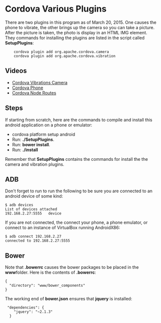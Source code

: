 # Cordova Various Plugins

There are two plugins in this program as of March 20, 2015. One causes
the phone to vibrate, the other brings up the camera so you can take a
picture. After the picture is taken, the photo is display in an HTML
IMG element. They commands for installing the plugins are listed in
the script called **SetupPlugins**:

```
    cordova plugin add org.apache.cordova.camera
    cordova plugin add org.apache.cordova.vibration
```

## Videos

- [Cordova Vibrations Camera](https://youtu.be/_BU4h-Oe3-A)
- [Cordova Phone](https://youtu.be/figWUktn_2I)
- [Cordova Node Routes](https://youtu.be/ft_ih30yqIY)

## Steps

If starting from scratch, here are the commands to compile and install
this android application on a phone or emulator:

- cordova platform setup android
- Run: **./SetupPlugins**.
- Run: **bower install**.
- Run: **./install**

Remember that **SetupPlugins** contains the commands for
install the the camera and vibration plugins.

## ADB

Don't forget to run to run the following to be sure you are
connected to an android device of some kind:

```
$ adb devices
List of devices attached
192.168.2.27:5555	device
```

If you are not connected, the connect your phone, a phone emulator,
or connect to an instance of VirtualBox running AndroidX86:

```
$ adb connect 192.168.2.27
connected to 192.168.2.27:5555
```

## Bower

Note that **.bowerrc** causes the bower packages to be placed in the
**www**folder. Here is the contents of **.bowerrc**:

```
{
  "directory": "www/bower_components"
}
```

The working end of **bower.json** ensures that **jquery** is installed:

```
 "dependencies": {
    "jquery": "~2.1.3"
  }
```
